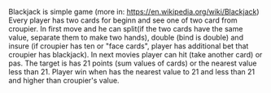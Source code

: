 Blackjack is simple game (more in: https://en.wikipedia.org/wiki/Blackjack)
Every player has two cards for beginn and see one of two card from croupier. 
In first move and he can split(if the two cards have the same value, separate them to make two hands), double (bind is double) and insure (if croupier has ten or "face cards", player has additional bet that croupier has blackjack).
In next movies player can hit (take another card) or pas.
The target is has 21 points (sum values of cards) or the nearest value less than 21.
Player win when has the nearest value to 21 and less than 21 and higher than croupier's value.
